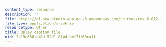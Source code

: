 ```yaml
---
content_type: resource
description: ''
file: https://ol-ocw-studio-app-qa.s3.amazonaws.com/courses/res-6-012-introduction-to-probability-spring-2018/2e19e638d48d52d1814dbbf71b60ca1f_Yh5bR7X3ch8.vtt
file_type: application/x-subrip
resourcetype: Other
title: 3play caption file
uid: 2e19e638-d48d-52d1-814d-bbf71b60ca1f
---
```

